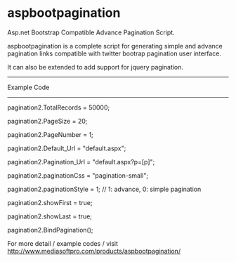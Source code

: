 aspbootpagination
=================

Asp.net Bootstrap Compatible Advance Pagination Script.

aspbootpagination is a complete script for generating simple and advance pagination links compatible with
twitter bootrap pagination user interface.

It can also be extended to add support for jquery pagination.

****************************
Example Code
****************************

pagination2.TotalRecords = 50000;

pagination2.PageSize = 20;

pagination2.PageNumber = 1;

pagination2.Default_Url = "default.aspx";

pagination2.Pagination_Url = "default.aspx?p=[p]";

pagination2.paginationCss = "pagination-small";

pagination2.paginationStyle = 1; // 1: advance, 0: simple pagination

pagination2.showFirst = true;

pagination2.showLast = true;

pagination2.BindPagination();

For more detail / example codes / visit http://www.mediasoftpro.com/products/aspbootpagination/
